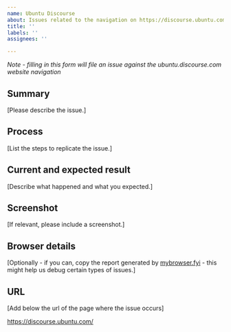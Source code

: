 ```yaml
---
name: Ubuntu Discourse
about: Issues related to the navigation on https://discourse.ubuntu.com
title: ''
labels: ''
assignees: ''

---
```


*Note - filling in this form will file an issue against the ubuntu.discourse.com website navigation*

## Summary

[Please describe the issue.]

## Process

[List the steps to replicate the issue.]

## Current and expected result

[Describe what happened and what you expected.]

## Screenshot

[If relevant, please include a screenshot.]

## Browser details

[Optionally - if you can, copy the report generated by [mybrowser.fyi](https://mybrowser.fyi/) - this might help us debug certain types of issues.]

## URL

[Add below the url of the page where the issue occurs]

https://discourse.ubuntu.com/
